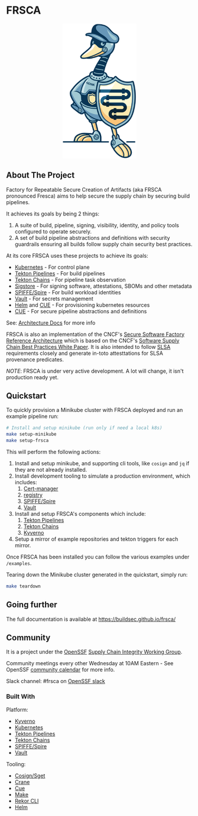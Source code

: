 # FRSCA

<p align="center">
<img src="frsca_mascot-color.png" alt="frsca logo" width="200"></img>
</p>

## About The Project

Factory for Repeatable Secure Creation of Artifacts (aka FRSCA pronounced Fresca)
aims to help secure the supply chain by securing build pipelines.

It achieves its goals by being 2 things:

1. A suite of build, pipeline, signing, visibility, identity, and policy tools
   configured to operate securely.
2. A set of build pipeline abstractions and definitions with security guardrails
   ensuring all builds follow supply chain security best practices.

At its core FRSCA uses these projects to achieve its goals:

- [Kubernetes] - For control plane
- [Tekton Pipelines] - For build pipelines
- [Tekton Chains] - For pipeline task observation
- [Sigstore] - For signing software, attestations, SBOMs and other metadata
- [SPIFFE/Spire] - For build workload identities
- [Vault] - For secrets management
- [Helm] and [CUE] - For provisioning kubernetes resources
- [CUE] - For secure pipeline abstractions and definitions

See: [Architecture Docs](https://buildsec.github.io/frsca/docs/getting-started/architecture/)
for more info

FRSCA is also an implementation of the CNCF's
[Secure Software Factory Reference Architecture](https://github.com/cncf/tag-security/blob/main/supply-chain-security/secure-software-factory/Secure_Software_Factory_Whitepaper.pdf)
which is based on the CNCF's
[Software Supply Chain Best Practices White Paper](https://github.com/cncf/tag-security/blob/main/supply-chain-security/supply-chain-security-paper/CNCF_SSCP_v1.pdf).
It is also intended to follow [SLSA](https://slsa.dev) requirements closely
and generate in-toto attesttations for SLSA provenance predicates.

_NOTE_: FRSCA is under very active development. A lot will change, it isn't
production ready yet.

## Quickstart

To quickly provision a Minikube cluster with FRSCA deployed and run an example
pipeline run:

```bash
# Install and setup minikube (run only if need a local k8s)
make setup-minikube
make setup-frsca
```

This will perform the following actions:

1. Install and setup minikube, and supporting cli tools, like `cosign` and `jq`
   if they are not already installed.
1. Install development tooling to simulate a production environment, which includes:
   1. [Cert-manager]
   1. [registry]
   1. [SPIFFE/Spire]
   1. [Vault]
1. Install and setup FRSCA's components which include:
   1. [Tekton Pipelines]
   1. [Tekton Chains]
   1. [Kyverno]
1. Setup a mirror of example repositories and tekton triggers for each mirror.

Once FRSCA has been installed you can follow the various examples under `/examples`.

Tearing down the Minikube cluster generated in the quickstart, simply run:

```bash
make teardown
```

## Going further

The full documentation is available at
<https://buildsec.github.io/frsca/>

## Community

It is a project under the [OpenSSF](https://openssf.org/)
[Supply Chain Integrity Working Group](https://github.com/ossf/wg-supply-chain-integrity).

Community meetings every other Wednesday at 10AM Eastern - See OpenSSF
[community calendar](https://calendar.google.com/calendar/u/0?cid=czYzdm9lZmhwNWk5cGZsdGI1cTY3bmdwZXNAZ3JvdXAuY2FsZW5kYXIuZ29vZ2xlLmNvbQ)
for more info.

Slack channel: #frsca on [OpenSSF slack](https://slack.openssf.org/)

### Built With

Platform:

- [Kyverno]
- [Kubernetes]
- [Tekton Pipelines]
- [Tekton Chains]
- [SPIFFE/Spire]
- [Vault]

Tooling:

- [Cosign/Sget]
- [Crane]
- [Cue]
- [Make]
- [Rekor CLI]
- [Helm]

[tekton chains]: https://github.com/tektoncd/chains
[tekton pipelines]: https://tekton.dev/
[kyverno]: https://kyverno.io/
[kubernetes]: https://k8s.io/
[spiffe/spire]: https://spiffe.io/
[cosign/sget]: https://github.com/sigstore/cosign
[crane]: https://github.com/google/go-containerregistry
[cue]: https://cuelang.org/
[make]: https://www.gnu.org/software/make/
[rekor cli]: https://github.com/sigstore/rekor
[vault]: https://www.vaultproject.io/
[helm]: https://helm.sh/
[sigstore]: https://www.sigstore.dev/
[cert-manager]: https://cert-manager.io/
[registry]: https://hub.docker.com/_/registry
